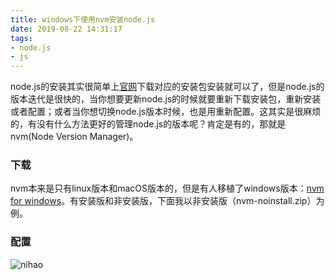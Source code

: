 ```yaml
---
title: windows下使用nvm安装node.js
date: 2019-08-22 14:31:17
tags: 
- node.js
- js
---
```


node.js的安装其实很简单上[官网](https://nodejs.org)下载对应的安装包安装就可以了，但是node.js的版本迭代是很快的，当你想要更新node.js的时候就要重新下载安装包，重新安装或者配置；或者当你想切换node.js版本时候，也是用重新配置。这其实是很麻烦的，有没有什么方法更好的管理node.js的版本呢？肯定是有的，那就是nvm(Node Version Manager)。

### 下载

nvm本来是只有linux版本和macOS版本的，但是有人移植了windows版本：[nvm for windows](https://github.com/coreybutler/nvm-windows/releases)。有安装版和非安装版，下面我以非安装版（nvm-noinstall.zip）为例。

### 配置

![](https://cdn.pixabay.com/photo/2014/03/11/18/01/africa-285403_1280.jpg "nihao")
